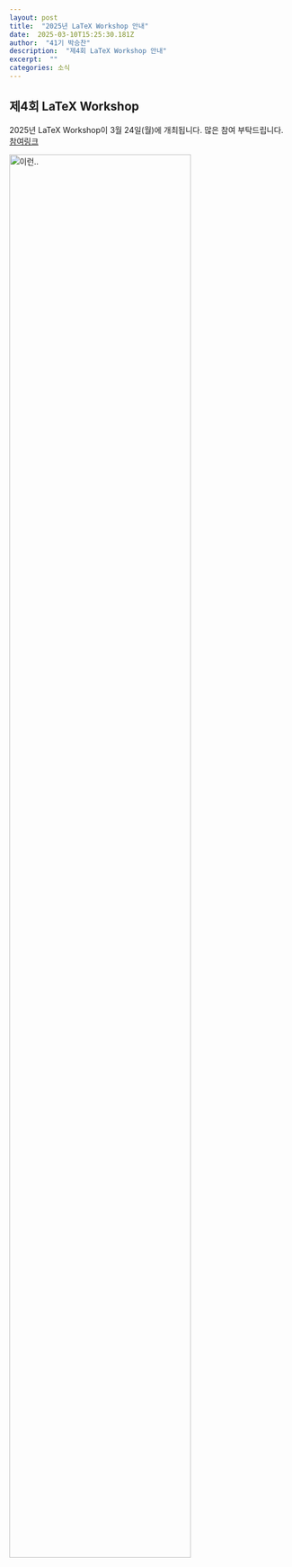 ```yaml
---
layout: post 
title:  "2025년 LaTeX Workshop 안내" 
date:  2025-03-10T15:25:30.181Z 
author:  "41기 박승찬" 
description:  "제4회 LaTeX Workshop 안내" 
excerpt:  "" 
categories: 소식 
---
```


## 제4회 LaTeX Workshop

2025년 LaTeX Workshop이 3월 24일(월)에 개최됩니다. 많은 참여 부탁드립니다.
<a href = "https://forms.gle/5cFfB2jJ8XNu9p9t5">참여링크</a>

<img src="{{site.baseurl}}/img/post/gshsworkshoppost.png" alt="이런.." width="80%" height="auto" >